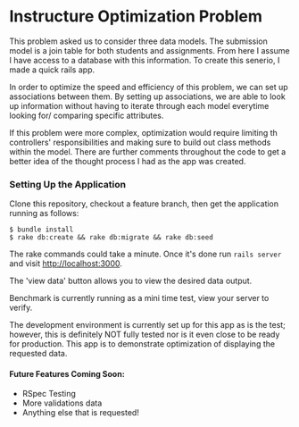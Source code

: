 # Instructure Optimization Problem

This problem asked us to consider three data models.
The submission model is a join table for both students and assignments.
From here I assume I have access to a database with this information.
To create this senerio, I made a quick rails app.

In order to optimize the speed and efficiency of this problem, we can set up associations between them.
By setting up associations, we are able to look up information without having to iterate through each model everytime looking for/ comparing specific attributes.

If this problem were more complex, optimization would require limiting th controllers' responsibilities and making sure to build out class methods within the model. There are further comments throughout the code to get a better idea of the thought process I had as the app was created.

### Setting Up the Application

Clone this repository, checkout a feature branch, then get the application running as follows:

```text
$ bundle install
$ rake db:create && rake db:migrate && rake db:seed
```

The rake commands could take a minute.  Once it's done run `rails server` and visit [http://localhost:3000](http://localhost:3000).

The 'view data' button allows you to view the desired data output.

Benchmark is currently running as a mini time test, view your server to verify.

The development environment is currently set up for this app as is the test; however, this is definitely NOT fully tested nor is it even close to be ready for production. This app is to demonstrate optimization of displaying the requested data.

#### Future Features Coming Soon:

- RSpec Testing
- More validations data
- Anything else that is requested!
